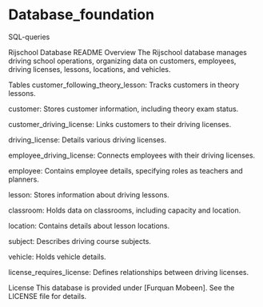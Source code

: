 # Database_foundation
SQL-queries

Rijschool Database README
Overview
The Rijschool database manages driving school operations, organizing data on customers, employees, driving licenses, lessons, locations, and vehicles.

Tables
customer_following_theory_lesson: Tracks customers in theory lessons.

customer: Stores customer information, including theory exam status.

customer_driving_license: Links customers to their driving licenses.

driving_license: Details various driving licenses.

employee_driving_license: Connects employees with their driving licenses.

employee: Contains employee details, specifying roles as teachers and planners.

lesson: Stores information about driving lessons.

classroom: Holds data on classrooms, including capacity and location.

location: Contains details about lesson locations.

subject: Describes driving course subjects.

vehicle: Holds vehicle details.

license_requires_license: Defines relationships between driving licenses.

License
This database is provided under [Furquan Mobeen]. See the LICENSE file for details.
